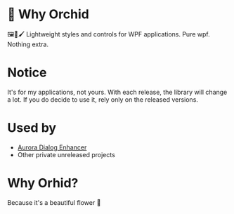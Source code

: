 # 🌺 Why Orchid
🖼️🎨🖌️ Lightweight styles and controls for WPF applications.
Pure wpf. Nothing extra.

# Notice
It's for my applications, not yours. With each release, the library will change a lot.
If you do decide to use it, rely only on the released versions.

# Used by
- [Aurora Dialog Enhancer](https://github.com/DigitalE4rth/AuroraDialogEnhancer)
- Other private unreleased projects

# Why Orhid?
Because it's a beautiful flower 🌸
